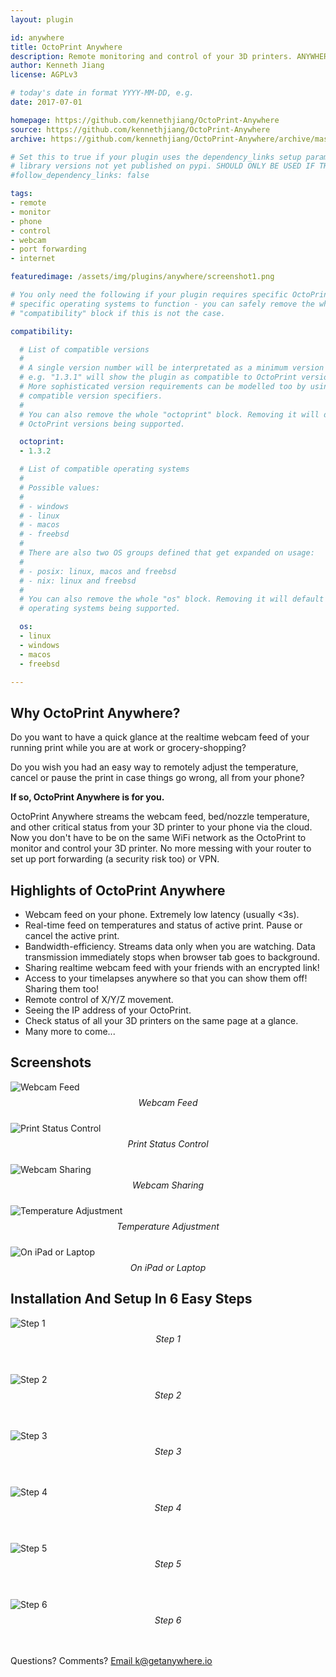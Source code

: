 ```yaml
---
layout: plugin

id: anywhere
title: OctoPrint Anywhere
description: Remote monitoring and control of your 3D printers. ANYWHERE. ON YOUR PHONE. No more port forwarding or VPN.
author: Kenneth Jiang
license: AGPLv3

# today's date in format YYYY-MM-DD, e.g.
date: 2017-07-01

homepage: https://github.com/kennethjiang/OctoPrint-Anywhere
source: https://github.com/kennethjiang/OctoPrint-Anywhere
archive: https://github.com/kennethjiang/OctoPrint-Anywhere/archive/master.zip

# Set this to true if your plugin uses the dependency_links setup parameter to include
# library versions not yet published on pypi. SHOULD ONLY BE USED IF THERE IS NO OTHER OPTION!
#follow_dependency_links: false

tags:
- remote
- monitor
- phone
- control
- webcam
- port forwarding
- internet

featuredimage: /assets/img/plugins/anywhere/screenshot1.png

# You only need the following if your plugin requires specific OctoPrint versions or
# specific operating systems to function - you can safely remove the whole
# "compatibility" block if this is not the case.

compatibility:

  # List of compatible versions
  #
  # A single version number will be interpretated as a minimum version requirement,
  # e.g. "1.3.1" will show the plugin as compatible to OctoPrint versions 1.3.1 and up.
  # More sophisticated version requirements can be modelled too by using PEP440
  # compatible version specifiers.
  #
  # You can also remove the whole "octoprint" block. Removing it will default to all
  # OctoPrint versions being supported.

  octoprint:
  - 1.3.2

  # List of compatible operating systems
  #
  # Possible values:
  #
  # - windows
  # - linux
  # - macos
  # - freebsd
  #
  # There are also two OS groups defined that get expanded on usage:
  #
  # - posix: linux, macos and freebsd
  # - nix: linux and freebsd
  #
  # You can also remove the whole "os" block. Removing it will default to all
  # operating systems being supported.

  os:
  - linux
  - windows
  - macos
  - freebsd

---
```


## Why OctoPrint Anywhere?

Do you want to have a quick glance at the realtime webcam feed of your running print while you are at work or grocery-shopping?

Do you wish you had an easy way to remotely adjust the temperature, cancel or pause the print in case things go wrong, all from your phone?

**If so, OctoPrint Anywhere is for you.**

OctoPrint Anywhere streams the webcam feed, bed/nozzle temperature, and other critical status from your 3D printer to your phone via the cloud. Now you don't have to be on the same WiFi network as the OctoPrint to monitor and control your 3D printer. No more messing with your router to set up port forwarding (a security risk too) or VPN.

## Highlights of OctoPrint Anywhere

* Webcam feed on your phone. Extremely low latency (usually <3s).
* Real-time feed on temperatures and status of active print. Pause or cancel the active print.
* Bandwidth-efficiency. Streams data only when you are watching. Data transmission immediately stops when browser tab goes to background.
* Sharing realtime webcam feed with your friends with an encrypted link!
* Access to your timelapses anywhere so that you can show them off! Sharing them too!
* Remote control of X/Y/Z movement.
* Seeing the IP address of your OctoPrint.
* Check status of all your 3D printers on the same page at a glance.
* Many more to come...

## Screenshots

<div class="row">
    <div class="span6">
        <img src="/assets/img/plugins/anywhere/screenshot1.png" alt="Webcam Feed"/>
        <div style='text-align: center; margin: 8px 0px 24px 0px;'>
            <i>Webcam Feed</i>
        </div>
    </div>
    <div class="span6">
        <img src="/assets/img/plugins/anywhere/screenshot2.png" alt="Print Status Control"/>
        <div style='text-align: center; margin: 8px 0px 24px 0px;'>
            <i>Print Status Control</i>
        </div>
    </div>
</div>
<div class="row">
    <div class="span6">
        <img src="/assets/img/plugins/anywhere/screenshot3.png" alt="Webcam Sharing"/>
        <div style='text-align: center; margin: 8px 0px 24px 0px;'>
            <i>Webcam Sharing</i>
        </div>
    </div>
    <div class="span6">
        <img src="/assets/img/plugins/anywhere/screenshot5.png" alt="Temperature Adjustment"/>
        <div style='text-align: center; margin: 8px 0px 24px 0px;'>
            <i>Temperature Adjustment</i>
        </div>
    </div>
</div>
<div class="row">
    <div class="span12">
        <img src="/assets/img/plugins/anywhere/screenshot4.png" alt="On iPad or Laptop"/>
        <div style='text-align: center; margin: 8px 0px 24px 0px;'>
            <i>On iPad or Laptop</i>
        </div>
    </div>
</div>

## Installation And Setup In 6 Easy Steps

<div class="row">
    <img src="/assets/img/plugins/anywhere/setup_screenshot0.png" alt="Step 1"/>
    <div style='text-align: center; margin: 8px 0px 48px 0px;'>
        <i>Step 1</i>
    </div>
</div>
<div class="row">
    <img src="/assets/img/plugins/anywhere/setup_screenshot1.png" alt="Step 2"/>
    <div style='text-align: center; margin: 8px 0px 48px 0px;'>
        <i>Step 2</i>
    </div>
</div>
<div class="row">
    <img src="/assets/img/plugins/anywhere/setup_screenshot2.png" alt="Step 3"/>
    <div style='text-align: center; margin: 8px 0px 48px 0px;'>
        <i>Step 3</i>
    </div>
</div>
<div class="row">
    <img src="/assets/img/plugins/anywhere/setup_screenshot3.png" alt="Step 4"/>
    <div style='text-align: center; margin: 8px 0px 48px 0px;'>
        <i>Step 4</i>
    </div>
</div>
<div class="row">
    <img src="/assets/img/plugins/anywhere/setup_screenshot4.png" alt="Step 5"/>
    <div style='text-align: center; margin: 8px 0px 48px 0px;'>
        <i>Step 5</i>
    </div>
</div>
<div class="row">
    <img src="/assets/img/plugins/anywhere/setup_screenshot5.png" alt="Step 6"/>
    <div style='text-align: center; margin: 8px 0px 48px 0px;'>
        <i>Step 6</i>
    </div>
</div>

Questions? Comments? [Email k@getanywhere.io](mailto:k@getanywhere.io)
